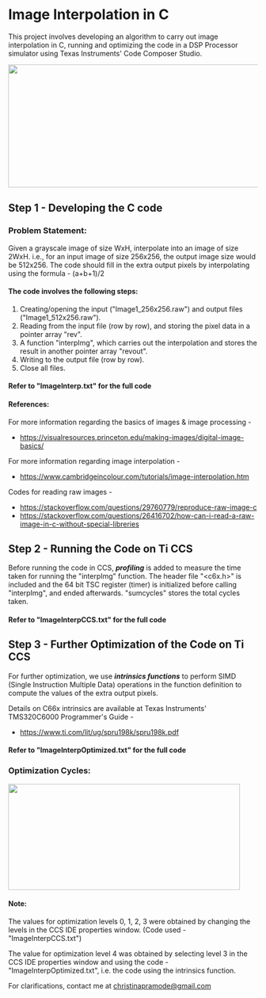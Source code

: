# Image Interpolation in C

This project involves developing an algorithm to carry out image interpolation in C, running and optimizing the code in a DSP Processor simulator using Texas Instruments' Code Composer Studio.

<img src="https://user-images.githubusercontent.com/59883696/124708529-06ba1680-df18-11eb-8919-465f4121bf26.png" width="703" height="248">

## Step 1 - Developing the C code

### Problem Statement:

Given a grayscale image of size WxH, interpolate into an image of size 2WxH. i.e., for an input image of size 256x256, the output image size would be 512x256. 
The code should fill in the extra output pixels by interpolating using the formula - (a+b+1)/2

#### The code involves the following steps: 
1. Creating/opening the input ("Image1_256x256.raw") and output files ("Image1_512x256.raw").
2. Reading from the input file (row by row), and storing the pixel data in a pointer array "rev".
3. A function "interpImg", which carries out the interpolation and stores the result in another pointer array "revout".
4. Writing to the output file (row by row).
5. Close all files.

#### Refer to "ImageInterp.txt" for the full code

#### References:

For more information regarding the basics of images & image processing - 
- https://visualresources.princeton.edu/making-images/digital-image-basics/ 
  
For more information regarding image interpolation - 
- https://www.cambridgeincolour.com/tutorials/image-interpolation.htm

Codes for reading raw images -
- https://stackoverflow.com/questions/29760779/reproduce-raw-image-c 
- https://stackoverflow.com/questions/26416702/how-can-i-read-a-raw-image-in-c-without-special-libreries

## Step 2 - Running the Code on Ti CCS

Before running the code in CCS, ***profiling*** is added to measure the time taken for running the "interpImg" function. 
The header file "<c6x.h>" is included and the 64 bit TSC register (timer) is initialized before calling "interpImg", and ended afterwards. "sumcycles" stores the total cycles taken. 

#### Refer to "ImageInterpCCS.txt" for the full code

## Step 3 - Further Optimization of the Code on Ti CCS

For further optimization, we use ***intrinsics functions*** to perform SIMD (Single Instruction Multiple Data) operations in the function definition to compute the values of the extra output pixels.

Details on C66x intrinsics are available at Texas Instruments' TMS320C6000 Programmer's Guide - 
- https://www.ti.com/lit/ug/spru198k/spru198k.pdf

#### Refer to "ImageInterpOptimized.txt" for the full code

### Optimization Cycles:

<img src="https://user-images.githubusercontent.com/59883696/124746472-865adc00-df3e-11eb-9250-7f4a2ae95fc3.png" width="468" height="214">

#### Note: 
The values for optimization levels 0, 1, 2, 3 were obtained by changing the levels in the CCS IDE properties window. (Code used - "ImageInterpCCS.txt")

The value for optimization level 4 was obtained by selecting level 3 in the CCS IDE properties window and using the code - "ImageInterpOptimized.txt", i.e. the code using the intrinsics function.

For clarifications, contact me at <christinapramode@gmail.com>

